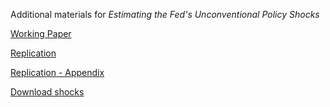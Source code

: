 Additional materials for _Estimating the Fed's Unconventional Policy Shocks_

[Working Paper](identkurto/Jarocinski_2024_acceptedJME.pdf)

[Replication](identkurto_replicate.zip)

[Replication - Appendix](identkurto_replicate_appendix.zip)

[Download shocks](U1s.csv)

